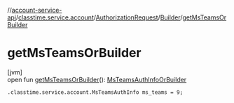 //[account-service-api](../../../../index.md)/[classtime.service.account](../../index.md)/[AuthorizationRequest](../index.md)/[Builder](index.md)/[getMsTeamsOrBuilder](get-ms-teams-or-builder.md)

# getMsTeamsOrBuilder

[jvm]\
open fun [getMsTeamsOrBuilder](get-ms-teams-or-builder.md)(): [MsTeamsAuthInfoOrBuilder](../../-ms-teams-auth-info-or-builder/index.md)

`.classtime.service.account.MsTeamsAuthInfo ms_teams = 9;`
